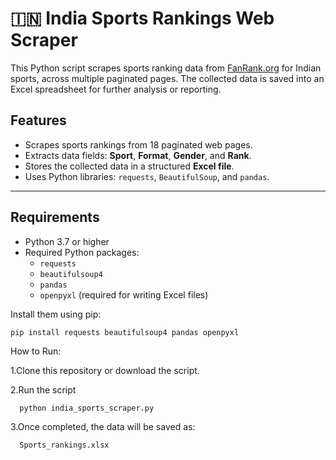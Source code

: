 # 🇮🇳 India Sports Rankings Web Scraper

This Python script scrapes sports ranking data from [FanRank.org](https://www.fanrank.org/) for Indian sports, across multiple paginated pages. The collected data is saved into an Excel spreadsheet for further analysis or reporting.

##  Features

- Scrapes sports rankings from 18 paginated web pages.
- Extracts data fields: **Sport**, **Format**, **Gender**, and **Rank**.
- Stores the collected data in a structured **Excel file**.
- Uses Python libraries: `requests`, `BeautifulSoup`, and `pandas`.

---

##  Requirements

- Python 3.7 or higher
- Required Python packages:
  - `requests`
  - `beautifulsoup4`
  - `pandas`
  - `openpyxl` (required for writing Excel files)

Install them using pip:

    pip install requests beautifulsoup4 pandas openpyxl

How to Run:

1.Clone this repository or download the script.

2.Run the script

      python india_sports_scraper.py
  
3.Once completed, the data will be saved as:

      Sports_rankings.xlsx


